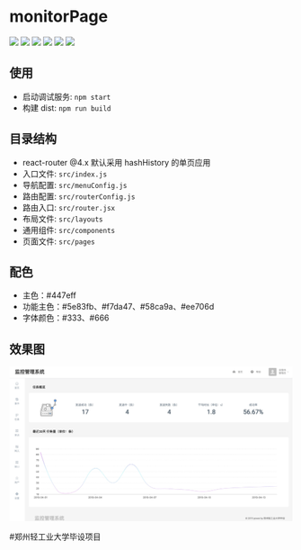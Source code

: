 # monitorPage
![](https://img.shields.io/badge/version-1.0.0-green.svg)
![](https://img.shields.io/badge/Author-%E6%A0%BE%E5%A5%95-red.svg)
![](https://img.shields.io/badge/%E7%94%A8%E9%80%94-%E6%AF%95%E4%B8%9A%E8%AE%BE%E8%AE%A1-orange.svg)
![](https://img.shields.io/badge/Creation%20time-2019--04--12-blue.svg)
![](https://img.shields.io/badge/%E6%80%A7%E8%B4%A8-%E5%8E%9F%E5%88%9B%E8%AE%BE%E8%AE%A1-brightgreen.svg)
![](https://img.shields.io/badge/supportBy-%E9%83%91%E5%B7%9E%E8%BD%BB%E5%B7%A5%E4%B8%9A%E5%A4%A7%E5%AD%A6%E6%AF%95%E4%B8%9A%E8%AE%BE%E8%AE%A1-brightgreen.svg)
## 使用

- 启动调试服务: `npm start`
- 构建 dist: `npm run build`

## 目录结构

- react-router @4.x 默认采用 hashHistory 的单页应用
- 入口文件: `src/index.js`
- 导航配置: `src/menuConfig.js`
- 路由配置: `src/routerConfig.js`
- 路由入口: `src/router.jsx`
- 布局文件: `src/layouts`
- 通用组件: `src/components`
- 页面文件: `src/pages`

## 配色

- 主色：#447eff
- 功能主色：#5e83fb、#f7da47、#58ca9a、#ee706d
- 字体颜色：#333、#666

## 效果图
![](https://raw.githubusercontent.com/luanxw/image-file/master/monitor-homepage.jpg)

#郑州轻工业大学毕设项目
